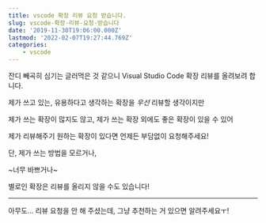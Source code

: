 ```yaml
---
title: vscode 확장 리뷰 요청 받습니다.
slug: vscode-확장-리뷰-요청-받습니다
date: '2019-11-30T19:06:00.000Z'
lastmod: '2022-02-07T19:27:44.769Z'
categories:
    - vscode
---
```

잔디 빼곡히 심기는 글러먹은 것 같으니 Visual Studio Code 확장 리뷰를 올려보려 합니다.

제가 쓰고 있는, 유용하다고 생각하는 확장을 _우선_ 리뷰할 생각이지만

제가 쓰는 확장이 많지도 않고, 제가 쓰는 확장 외에도 좋은 확장이 있을 수 있어

제가 리뷰해주기 원하는 확장이 있다면 언제든 부담없이 요청해주세요!

단, 제가 쓰는 방법을 모르거나,

~너무 바쁘거나~

별로인 확장은 리뷰를 올리지 않을 수도 있습니다!

* * *

아무도... 리뷰 요청을 안 해 주셨는데, 그냥 추천하는 거 있으면 알려주세요ㅜ!
